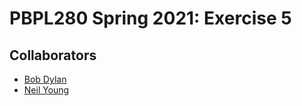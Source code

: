 # PBPL280 Spring 2021: Exercise 5

## Collaborators

- [Bob Dylan](Somewhere)
- [Neil Young](Canada)
